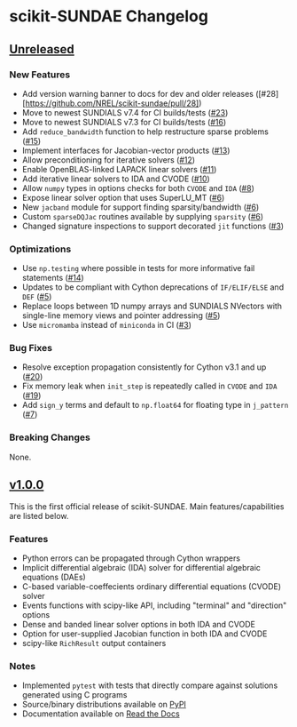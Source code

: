 # scikit-SUNDAE Changelog

## [Unreleased](https://github.com/NREL/scikit-sundae/)

### New Features
- Add version warning banner to docs for dev and older releases ([#28][https://github.com/NREL/scikit-sundae/pull/28])
- Move to newest SUNDIALS v7.4 for CI builds/tests ([#23](https://github.com/NREL/scikit-sundae/pull/23))
- Move to newest SUNDIALS v7.3 for CI builds/tests ([#16](https://github.com/NREL/scikit-sundae/pull/16))
- Add `reduce_bandwidth` function to help restructure sparse problems ([#15](https://github.com/NREL/scikit-sundae/pull/15))
- Implement interfaces for Jacobian-vector products ([#13](https://github.com/NREL/scikit-sundae/pull/13))
- Allow preconditioning for iterative solvers ([#12](https://github.com/NREL/scikit-sundae/pull/12))
- Enable OpenBLAS-linked LAPACK linear solvers ([#11](https://github.com/NREL/scikit-sundae/pull/11))
- Add iterative linear solvers to IDA and CVODE ([#10](https://github.com/NREL/scikit-sundae/pull/10))
- Allow `numpy` types in options checks for both `CVODE` and `IDA` ([#8](https://github.com/NREL/scikit-sundae/pull/8))
- Expose linear solver option that uses SuperLU_MT ([#6](https://github.com/NREL/scikit-sundae/pull/6))
- New `jacband` module for support finding sparsity/bandwidth ([#6](https://github.com/NREL/scikit-sundae/pull/6))
- Custom `sparseDQJac` routines available by supplying `sparsity` ([#6](https://github.com/NREL/scikit-sundae/pull/6))
- Changed signature inspections to support decorated `jit` functions ([#3](https://github.com/NREL/scikit-sundae/pull/3))

### Optimizations
- Use `np.testing` where possible in tests for more informative fail statements ([#14](https://github.com/NREL/scikit-sundae/pull/14))
- Updates to be compliant with Cython deprecations of `IF/ELIF/ELSE` and `DEF` ([#5](https://github.com/NREL/scikit-sundae/pull/5))
- Replace loops between 1D numpy arrays and SUNDIALS NVectors with single-line memory views and pointer addressing ([#5](https://github.com/NREL/scikit-sundae/pull/5))
- Use `micromamba` instead of `miniconda` in CI ([#3](https://github.com/NREL/scikit-sundae/pull/3))

### Bug Fixes
- Resolve exception propagation consistently for Cython v3.1 and up ([#20](https://github.com/NREL/scikit-sundae/pull/20))
- Fix memory leak when `init_step` is repeatedly called in `CVODE` and `IDA` ([#19](https://github.com/NREL/scikit-sundae/pull/19))
- Add `sign_y` terms and default to `np.float64` for floating type in `j_pattern` ([#7](https://github.com/NREL/scikit-sundae/pull/7))

### Breaking Changes
None.

## [v1.0.0](https://github.com/NREL/scikit-sundae/tree/v1.0.0)
This is the first official release of scikit-SUNDAE. Main features/capabilities are listed below.

### Features
- Python errors can be propagated through Cython wrappers
- Implicit differential algebraic (IDA) solver for differential algebraic equations (DAEs)
- C-based variable-coeffecients ordinary differential equations (CVODE) solver
- Events functions with scipy-like API, including "terminal" and "direction" options
- Dense and banded linear solver options in both IDA and CVODE
- Option for user-supplied Jacobian function in both IDA and CVODE
- scipy-like `RichResult` output containers

### Notes
- Implemented `pytest` with tests that directly compare against solutions generated using C programs
- Source/binary distributions available on [PyPI](https://pypi.org/project/scikit-sundae)
- Documentation available on [Read the Docs](https://scikit-sundae.readthedocs.io/)
